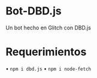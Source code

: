  # Bot-DBD.js
Un bot hecho en Glitch con DBD.js

# Requerimientos
• `npm i dbd.js`
• `npm i node-fetch`
